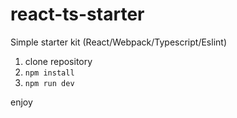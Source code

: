 # react-ts-starter
Simple starter kit (React/Webpack/Typescript/Eslint)

1. clone repository
2. `npm install`
3. `npm run dev`

enjoy